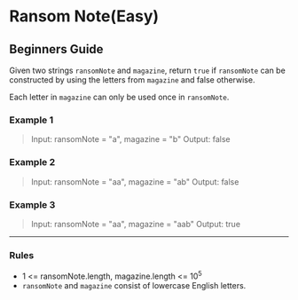 # Ransom Note(Easy)

## Beginners Guide

Given two strings `ransomNote` and `magazine`, return `true` if `ransomNote` can be constructed by using the letters from `magazine` and false otherwise.

Each letter in `magazine` can only be used once in `ransomNote`.

### Example 1

> Input: ransomNote = "a", magazine = "b"
Output: false

### Example 2

> Input: ransomNote = "aa", magazine = "ab"
Output: false

### Example 3

> Input: ransomNote = "aa", magazine = "aab"
Output: true

---

### Rules

* 1 <= ransomNote.length, magazine.length <= 10$^5$
* `ransomNote` and `magazine` consist of lowercase English letters.
